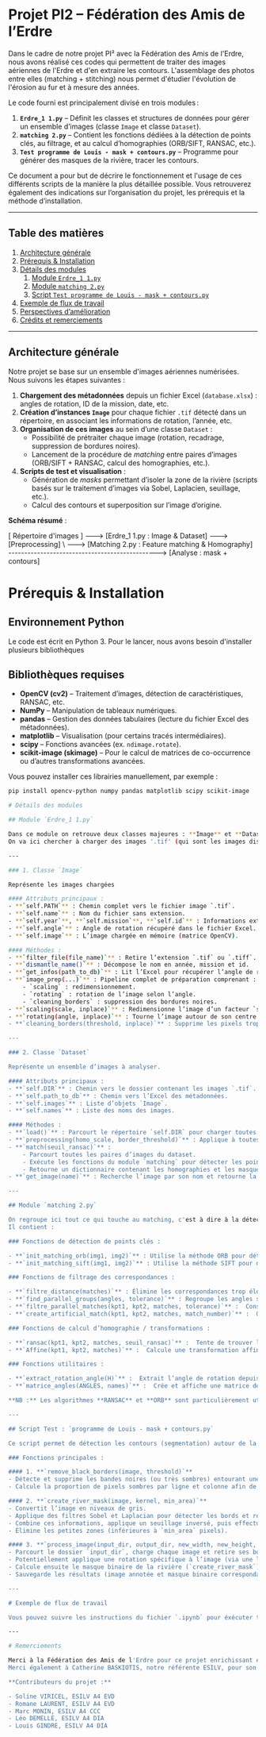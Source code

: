 # Projet PI2 – Fédération des Amis de l’Erdre

Dans le cadre de notre projet PI² avec la Fédération des Amis de l'Erdre, nous avons réalisé ces codes qui permettent de traiter des images aériennes de l'Erdre et d'en extraire les contours. L'assemblage des photos entre elles (matching + stitching) nous permet d'étudier l'évolution de l'érosion au fur et à mesure des années.

Le code fourni est principalement divisé en trois modules :

1. **`Erdre_1 1.py`** – Définit les classes et structures de données pour gérer un ensemble d’images (classe `Image` et classe `Dataset`).
2. **`matching 2.py`** – Contient les fonctions dédiées à la détection de points clés, au filtrage, et au calcul d’homographies (ORB/SIFT, RANSAC, etc.).
3. **`Test programme de Louis - mask + contours.py`** – Programme pour générer des masques de la rivière, tracer les contours.

Ce document a pour but de décrire le fonctionnement et l'usage de ces différents scripts de la manière la plus détaillée possible. 
Vous retrouverez également des indications sur l’organisation du projet, les prérequis et la méthode d’installation.

---

## Table des matières

1. [Architecture générale]()
2. [Prérequis & Installation]()
3. [Détails des modules]()
    1. [Module `Erdre_1 1.py`]()
    2. [Module `matching 2.py`]()
    3. [Script `Test programme de Louis - mask + contours.py`]()
4. [Exemple de flux de travail]()
5. [Perspectives d’amélioration]()
6. [Crédits et remerciements]()

---

## Architecture générale

Notre projet se base sur un ensemble d'images aériennes numérisées. Nous suivons les étapes suivantes : 

1. **Chargement des métadonnées** depuis un fichier Excel (`database.xlsx`) : angles de rotation, ID de la mission, date, etc.
2. **Création d’instances `Image`** pour chaque fichier `.tif` détecté dans un répertoire, en associant les informations de rotation, l’année, etc.
3. **Organisation de ces images** au sein d’une classe `Dataset` :
    - Possibilité de prétraiter chaque image (rotation, recadrage, suppression de bordures noires).
    - Lancement de la procédure de *matching* entre paires d’images (ORB/SIFT + RANSAC, calcul des homographies, etc.).
4. **Scripts de test et visualisation** :
    - Génération de *masks* permettant d’isoler la zone de la rivière (scripts basés sur le traitement d’images via Sobel, Laplacien, seuillage, etc.).
    - Calcul des contours et superposition sur l’image d’origine.

**Schéma résumé** :

 [ Répertoire d'images ] ---> [Erdre_1 1.py : Image & Dataset] ---> [Preprocessing]
                \                                              \---> [Matching 2.py : Feature matching & Homography]
                 \-----------------------------------------------> [Analyse : mask + contours]


# Prérequis & Installation

## Environnement Python

Le code est écrit en Python 3. Pour le lancer, nous avons besoin d'installer plusieurs bibliothèques

## Bibliothèques requises

- **OpenCV (cv2)** – Traitement d’images, détection de caractéristiques, RANSAC, etc.
- **NumPy** – Manipulation de tableaux numériques.
- **pandas** – Gestion des données tabulaires (lecture du fichier Excel des métadonnées).
- **matplotlib** – Visualisation (pour certains tracés intermédiaires).
- **scipy** – Fonctions avancées (ex. `ndimage.rotate`).
- **scikit-image (skimage)** – Pour le calcul de matrices de co-occurrence ou d’autres transformations avancées.

Vous pouvez installer ces librairies manuellement, par exemple :

```bash
pip install opencv-python numpy pandas matplotlib scipy scikit-image

# Détails des modules

## Module `Erdre_1 1.py`

Dans ce module on retrouve deux classes majeures : **Image** et **Dataset**.
On va ici chercher à charger des images '.tif' (qui sont les images disponibles sur IGN) et la prétraiter pour avoir toutes les informations nécessaires pour le traitement. 

---

### 1. Classe `Image`

Représente les images chargées

#### Attributs principaux :
- **`self.PATH`** : Chemin complet vers le fichier image `.tif`.
- **`self.name`** : Nom du fichier sans extension.
- **`self.year`**, **`self.mission`**, **`self.id`** : Informations extraites du nom de fichier (format attendu : `AAAA_MISSION_ID`).
- **`self.angle`** : Angle de rotation récupéré dans le fichier Excel.
- **`self.image`** : L’image chargée en mémoire (matrice OpenCV).

#### Méthodes :
- **`filter_file(file_name)`** : Retire l’extension `.tif` ou `.tiff`.
- **`dismantle_name()`** : Décompose le nom en année, mission et id.
- **`get_infos(path_to_db)`** : Lit l’Excel pour récupérer l’angle de rotation correspondant.
- **`image_prep(...)`** : Pipeline complet de préparation comprenant :
    - `scaling` : redimensionnement.
    - `rotating` : rotation de l’image selon l’angle.
    - `cleaning_borders` : suppression des bordures noires.
- **`scaling(scale, inplace)`** : Redimensionne l’image d’un facteur `scale`.
- **`rotating(angle, inplace)`** : Tourne l’image autour de son centre selon l'angle.
- **`cleaning_borders(threshold, inplace)`** : Supprime les pixels trop sombres sur les bordures selon un seuil.

---

### 2. Classe `Dataset`

Représente un ensemble d’images à analyser.

#### Attributs principaux :
- **`self.DIR`** : Chemin vers le dossier contenant les images `.tif`.
- **`self.path_to_db`** : Chemin vers l’Excel des métadonnées.
- **`self.images`** : Liste d’objets `Image`.
- **`self.names`** : Liste des noms des images.

#### Méthodes :
- **`load()`** : Parcourt le répertoire `self.DIR` pour charger toutes les images `.tif` en tant qu’objets `Image`.
- **`preprocessing(homo_scale, border_threshold)`** : Applique à toutes les images un même facteur de redimensionnement, nettoyage des bordures, et rotation selon leur angle spécifique (`Image.angle`).
- **`match(seuil_ransac)`** :
    - Parcourt toutes les paires d’images du dataset.
    - Exécute les fonctions du module `matching` pour détecter les points clés (ORB), les filtrer, puis calcule l’homographie via RANSAC.
    - Retourne un dictionnaire contenant les homographies et les masques associés à chaque paire.
- **`get_image(name)`** : Recherche l’image par son nom et retourne la matrice correspondante (OpenCV).

---

## Module `matching 2.py`

On regroupe ici tout ce qui touche au matching, c'est à dire à la détection de points de similitude entre les 2 images. Le matching nous permet de savoir automatiquement si 2 images sont côté à côté (c'est à dire savoir si on peut ou non les superposer - dans le stitching - avec un décalage)
Il contient :

### Fonctions de détection de points clés :

- **`init_matching_orb(img1, img2)`** : Utilise la méthode ORB pour détecter et matcher les points clés entre deux images.
- **`init_matching_sift(img1, img2)`** : Utilise la méthode SIFT pour détecter et matcher les points clés entre deux images.  

### Fonctions de filtrage des correspondances :

- **`filtre_distance(matches)`** : Élimine les correspondances trop éloignées de la distance moyenne.
- **`find_parallel_groups(angles, tolerance)`** : Regroupe les angles similaires (considérés parallèles) selon une tolérance spécifiée.
- **`filtre_parallel_matches(kpt1, kpt2, matches, tolerance)`** :  Conserve seulement les correspondances ayant des angles jugés parallèles.
- **`create_artificial_match(kpt1, kpt2, matches, match_number)`** :  Génère artificiellement des correspondances supplémentaires lorsqu’il n’y en a pas assez pour calculer une homographie.

### Fonctions de calcul d’homographie / transformations :

- **`ransac(kpt1, kpt2, matches, seuil_ransac)`** :  Tente de trouver la matrice d’homographie `H` via `cv.findHomography` avec la méthode **RANSAC**.
- **`Affine(kpt1, kpt2, matches)`** :  Calcule une transformation affine (nécessite au minimum 3 points).

### Fonctions utilitaires :

- **`extract_rotation_angle(H)`** :  Extrait l’angle de rotation depuis une matrice d’homographie calculée.
- **`matrice_angles(ANGLES, names)`** :  Crée et affiche une matrice de chaleur (*heatmap*) représentant les angles estimés entre les paires d’images.

**NB :** Les algorithmes **RANSAC** et **ORB** sont particulièrement utiles pour assembler des images présentant des décalages ou rotations significatives.

---

## Script Test : `programme de Louis - mask + contours.py`

Ce script permet de détection les contours (segmentation) autour de la rivière dans une image. 

### Fonctions principales :

#### 1. **`remove_black_borders(image, threshold)`**
- Détecte et supprime les bandes noires (ou très sombres) entourant une image.
- Calcule la proportion de pixels sombres par ligne et colonne afin de déterminer les limites à conserver.

#### 2. **`create_river_mask(image, kernel, min_area)`**
- Convertit l’image en niveaux de gris.
- Applique des filtres Sobel et Laplacian pour détecter les bords et reliefs.
- Combine ces informations, applique un seuillage inversé, puis effectue des opérations morphologiques (érosion, dilatation) pour affiner le masque.
- Élimine les petites zones (inférieures à `min_area` pixels).

#### 3. **`process_image(input_dir, output_dir, new_width, new_height, year)`**
- Parcourt le dossier `input_dir`, charge chaque image et retire ses bordures noires.
- Potentiellement applique une rotation spécifique à l’image (via une liste prédéfinie d’angles : `rot_angle`).
- Calcule ensuite le masque binaire de la rivière (`create_river_mask`) et dessine les contours détectés sur l’image originale.
- Sauvegarde les résultats (image annotée et masque binaire correspondant) dans le dossier `output_dir`.

---

# Exemple de flux de travail

Vous pouvez suivre les instructions du fichier `.ipynb` pour éxécuter tous ces codes et avoir les résultats attendus, en fonction de l'année choisie.

---

# Remerciements

Merci à la Fédération des Amis de l'Erdre pour ce projet enrichissant et l'accompagnement tout au long de l'année dans sa réalisation, en particulier à Gwendoline MONNIER, coordinatrice du projet.
Merci également à Catherine BASKIOTIS, notre référente ESILV, pour son support technique et son accompagnement dans les grandes étapes de résolution du projet.

**Contributeurs du projet :**

- Soline VIRICEL, ESILV A4 EVD
- Romane LAURENT, ESILV A4 EVD
- Marc MONIN, ESILV A4 CCC
- Léo DEMELLE, ESILV A4 DIA
- Louis GINDRE, ESILV A4 DIA

